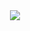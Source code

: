 <div align="center"> <img src="https://metrics.lecoq.io/98hua?template=classic&config.timezone=Asia%2FShanghai"> </div>
